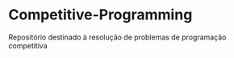 # Competitive-Programming

Repositório destinado à resolução de problemas de programação competitiva